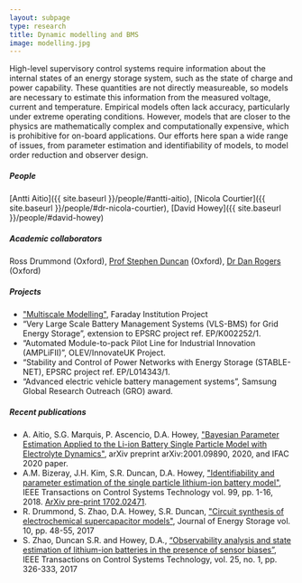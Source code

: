 ```yaml
---
layout: subpage
type: research
title: Dynamic modelling and BMS
image: modelling.jpg
---
```


High-level supervisory control systems require information about the internal states of an energy storage system, such as the state of charge and power capability. These quantities are not directly measureable, so models are necessary to estimate this information from the measured voltage, current and temperature. Empirical models often lack accuracy, particularly under extreme operating conditions. However, models that are closer to the physics are mathematically complex and computationally expensive, which is prohibitive for on-board applications. Our efforts here span a wide range of issues, from parameter estimation and identifiability of models, to model order reduction and observer design. 

##### People

[Antti Aitio]({{ site.baseurl }}/people/#antti-aitio), [Nicola Courtier]({{ site.baseurl }}/people/#dr-nicola-courtier), [David Howey]({{ site.baseurl }}/people/#david-howey) 

##### Academic collaborators

Ross Drummond (Oxford), [Prof Stephen Duncan](http://www.eng.ox.ac.uk/control/people/professor-stephen-duncan) (Oxford), [Dr Dan Rogers](https://eng.ox.ac.uk/power-electronics-group/) (Oxford)

##### Projects

- ["Multiscale Modelling"](https://faraday.ac.uk/battery-system-modelling/), Faraday Institution Project 
- “Very Large Scale Battery Management Systems (VLS-BMS) for Grid Energy Storage”, extension to EPSRC project ref. EP/K002252/1.
- “Automated Module-to-pack Pilot Line for Industrial Innovation (AMPLiFII)”, OLEV/InnovateUK Project.
- “Stability and Control of Power Networks with Energy Storage (STABLE-NET), EPSRC project ref. EP/L014343/1.
- “Advanced electric vehicle battery management systems”, Samsung Global Research Outreach (GRO) award.

##### Recent publications

- A. Aitio, S.G. Marquis, P. Ascencio, D.A. Howey, ["Bayesian Parameter Estimation Applied to the Li-ion Battery Single Particle Model with Electrolyte Dynamics"](https://arxiv.org/pdf/2001.09890.pdf),  arXiv preprint arXiv:2001.09890, 2020, and IFAC 2020 paper.
- A.M. Bizeray, J.H. Kim, S.R. Duncan, D.A. Howey, ["Identifiability and parameter estimation of the single particle lithium-ion battery model"](https://ieeexplore.ieee.org/abstract/document/8386442/), IEEE Transactions on Control Systems Technology vol. 99, pp. 1-16, 2018. [ArXiv pre-print 1702.02471](https://arxiv.org/pdf/1702.02471.pdf).
- R. Drummond, S. Zhao, D.A. Howey, S.R. Duncan, ["Circuit synthesis of electrochemical supercapacitor models"](https://arxiv.org/pdf/1603.09137.pdf), Journal of Energy Storage vol. 10, pp. 48-55, 2017
- S. Zhao, Duncan S.R. and Howey, D.A., [“Observability analysis and state estimation of lithium-ion batteries in the presence of sensor biases”](http://arxiv.org/abs/1510.06553), IEEE Transactions on Control Systems Technology, vol. 25, no. 1, pp. 326-333, 2017